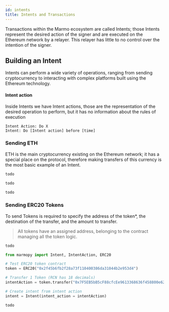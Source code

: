 ```yaml
---
id: intents
title: Intents and Transactions
---
```


Transactions within the Marmo ecosystem are called Intents; those Intents represent the desired action of the signer and are executed on the Ethereum network by a relayer. This relayer has little to no control over the intention of the signer.

## Building an Intent

Intents can perform a wide variety of operations, ranging from sending cryptocurrency to interacting with complex platforms built using the 
Ethereum technology.

#### Intent action

Inside Intents we have Intent actions, those are the representation of the desired operation to perform, but it has no information about the rules of execution

```
Intent Action: Do X
Intent: Do [Intent action] before [time]
```

### Sending ETH

ETH is the main cryptocurrency existing on the Ethereum network; it has a special place on the protocol, therefore making transfers of this currency is the most basic example of an Intent.

<!--DOCUSAURUS_CODE_TABS-->
<!--JavaScript-->
```js
todo
```
<!--Python-->
```python
todo
```
<!--Java-->
```java
todo
```
<!--END_DOCUSAURUS_CODE_TABS-->


### Sending ERC20 Tokens

To send Tokens is required to specify the address of the token*, the destination of the transfer, and the amount to transfer. 

>All tokens have an assigned address, belonging to the contract managing all the token logic.

<!--DOCUSAURUS_CODE_TABS-->
<!--JavaScript-->
```js
todo
```
<!--Python-->
```python
from marmopy import Intent, IntentAction, ERC20

# Test ERC20 token contract 
token = ERC20("0x2f45b6fb2f28a73f110400386da31044b2e953d4")

# Transfer 1 Token (RCN has 18 decimals)
intentAction = token.transfer("0x7F5EB5bB5cF88cfcEe9613368636f458800e62CB", 10 ** 18)

# Create intent from intent action
intent = Intent(intent_action = intentAction)
```
<!--Java-->
```java
todo
```
<!--END_DOCUSAURUS_CODE_TABS-->